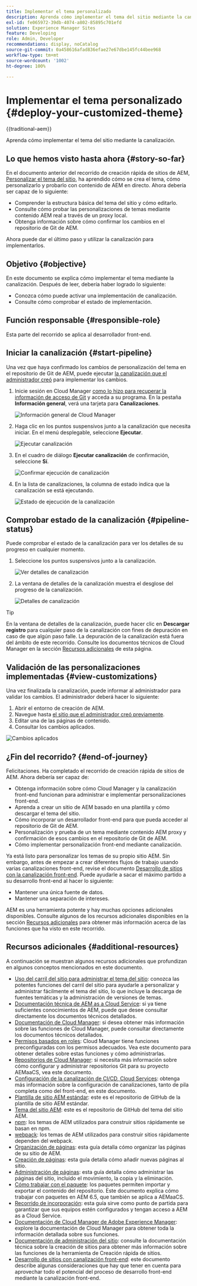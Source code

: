 ```yaml
---
title: Implementar el tema personalizado
description: Aprenda cómo implementar el tema del sitio mediante la canalización.
exl-id: fe065972-39db-4074-a802-85895c701efd
solution: Experience Manager Sites
feature: Developing
role: Admin, Developer
recommendations: display, noCatalog
source-git-commit: 0a458616afad836efae27e67dbe145fc44bee968
workflow-type: tm+mt
source-wordcount: '1002'
ht-degree: 100%

---
```



# Implementar el tema personalizado {#deploy-your-customized-theme}

{{traditional-aem}}

Aprenda cómo implementar el tema del sitio mediante la canalización.

## Lo que hemos visto hasta ahora {#story-so-far}

En el documento anterior del recorrido de creación rápida de sitios de AEM, [Personalizar el tema del sitio](customize-theme.md), ha aprendido cómo se crea el tema, cómo personalizarlo y probarlo con contenido de AEM en directo. Ahora debería ser capaz de lo siguiente:

* Comprender la estructura básica del tema del sitio y cómo editarlo.
* Consulte cómo probar las personalizaciones de temas mediante contenido AEM real a través de un proxy local.
* Obtenga información sobre cómo confirmar los cambios en el repositorio de Git de AEM.

Ahora puede dar el último paso y utilizar la canalización para implementarlos.

## Objetivo {#objective}

En este documento se explica cómo implementar el tema mediante la canalización. Después de leer, debería haber logrado lo siguiente:

* Conozca cómo puede activar una implementación de canalización.
* Consulte cómo comprobar el estado de implementación.

## Función responsable {#responsible-role}

Esta parte del recorrido se aplica al desarrollador front-end.

## Iniciar la canalización {#start-pipeline}

Una vez que haya confirmado los cambios de personalización del tema en el repositorio de Git de AEM, puede ejecutar [la canalización que el administrador creó](pipeline-setup.md) para implementar los cambios.

1. Inicie sesión en Cloud Manager [como lo hizo para recuperar la información de acceso de Git](retrieve-access.md) y acceda a su programa. En la pestaña **Información general**, verá una tarjeta para **Canalizaciones**.

   ![Información general de Cloud Manager](assets/cloud-manager-overview.png)

1. Haga clic en los puntos suspensivos junto a la canalización que necesita iniciar. En el menú desplegable, seleccione **Ejecutar**.

   ![Ejecutar canalización](assets/run-pipeline.png)

1. En el cuadro de diálogo **Ejecutar canalización** de confirmación, seleccione **Sí**.

   ![Confirmar ejecución de canalización](assets/pipeline-confirm.png)

1. En la lista de canalizaciones, la columna de estado indica que la canalización se está ejecutando.

   ![Estado de ejecución de la canalización](assets/pipeline-running.png)

## Comprobar estado de la canalización {#pipeline-status}

Puede comprobar el estado de la canalización para ver los detalles de su progreso en cualquier momento.

1. Seleccione los puntos suspensivos junto a la canalización.

   ![Ver detalles de canalización](assets/view-pipeline-details.png)

1. La ventana de detalles de la canalización muestra el desglose del progreso de la canalización.

   ![Detalles de canalización](assets/pipeline-details.png)

>[!TIP]
>
>En la ventana de detalles de la canalización, puede hacer clic en **Descargar registro** para cualquier paso de la canalización con fines de depuración en caso de que algún paso falle. La depuración de la canalización está fuera del ámbito de este recorrido. Consulte los documentos técnicos de Cloud Manager en la sección [Recursos adicionales](#additional-resources) de esta página.

## Validación de las personalizaciones implementadas {#view-customizations}

Una vez finalizada la canalización, puede informar al administrador para validar los cambios. El administrador deberá hacer lo siguiente:

1. Abrir el entorno de creación de AEM.
1. Navegue hasta [el sitio que el administrador creó previamente](create-site.md).
1. Editar una de las páginas de contenido.
1. Consultar los cambios aplicados.

![Cambios aplicados](assets/changes-applied.png)

## ¿Fin del recorrido? {#end-of-journey}

Felicitaciones. Ha completado el recorrido de creación rápida de sitios de AEM. Ahora debería ser capaz de:

* Obtenga información sobre cómo Cloud Manager y la canalización front-end funcionan para administrar e implementar personalizaciones front-end.
* Aprenda a crear un sitio de AEM basado en una plantilla y cómo descargar el tema del sitio.
* Cómo incorporar un desarrollador front-end para que pueda acceder al repositorio de Git de AEM.
* Personalización y prueba de un tema mediante contenido AEM proxy y confirmación de esos cambios en el repositorio de Git de AEM.
* Cómo implementar personalización front-end mediante canalización.

Ya está listo para personalizar los temas de su propio sitio AEM. Sin embargo, antes de empezar a crear diferentes flujos de trabajo usando varias canalizaciones front-end, revise el documento [Desarrollo de sitios con la canalización front-end](/help/implementing/developing/introduction/developing-with-front-end-pipelines.md). Puede ayudarle a sacar el máximo partido a su desarrollo front-end al hacer lo siguiente:

* Mantener una única fuente de datos.
* Mantener una separación de intereses.

AEM es una herramienta potente y hay muchas opciones adicionales disponibles. Consulte algunos de los recursos adicionales disponibles en la sección [Recursos adicionales](#additional-resources) para obtener más información acerca de las funciones que ha visto en este recorrido.

## Recursos adicionales {#additional-resources}

A continuación se muestran algunos recursos adicionales que profundizan en algunos conceptos mencionados en este documento.

* [Uso del carril del sitio para administrar el tema del sitio](/help/sites-cloud/administering/site-creation/site-rail.md): conozca las potentes funciones del carril del sitio para ayudarle a personalizar y administrar fácilmente el tema del sitio, lo que incluye la descarga de fuentes temáticas y la administración de versiones de temas.
* [Documentación técnica de AEM as a Cloud Service](https://experienceleague.adobe.com/docs/experience-manager-cloud-service.html?lang=es): si ya tiene suficientes conocimientos de AEM, puede que desee consultar directamente los documentos técnicos detallados.
* [Documentación de Cloud Manager](https://experienceleague.adobe.com/docs/experience-manager-cloud-service/onboarding/onboarding-concepts/cloud-manager-introduction.html?lang=es): si desea obtener más información sobre las funciones de Cloud Manager, puede consultar directamente los documentos técnicos detallados.
* [Permisos basados en roles](https://experienceleague.adobe.com/docs/experience-manager-cloud-manager/using/requirements/role-based-permissions.html?lang=es): Cloud Manager tiene funciones preconfiguradas con los permisos adecuados. Vea este documento para obtener detalles sobre estas funciones y cómo administrarlas.
* [Repositorios de Cloud Manager](/help/implementing/cloud-manager/managing-code/managing-repositories.md): si necesita más información sobre cómo configurar y administrar repositorios Git para su proyecto AEMaaCS, vea este documento.
* [Configuración de la canalización de CI/CD, Cloud Services](/help/implementing/cloud-manager/configuring-pipelines/introduction-ci-cd-pipelines.md): obtenga más información sobre la configuración de canalizaciones, tanto de pila completa como del front-end, en este documento.
* [Plantilla de sitio AEM estándar](https://github.com/adobe/aem-site-template-standard): este es el repositorio de GitHub de la plantilla de sitio AEM estándar.
* [Tema del sitio AEM](https://github.com/adobe/aem-site-template-standard-theme-e2e): este es el repositorio de GitHub del tema del sitio AEM.
* [npm](https://www.npmjs.com): los temas de AEM utilizados para construir sitios rápidamente se basan en npm.
* [webpack](https://webpack.js.org): los temas de AEM utilizados para construir sitios rápidamente dependen del webpack.
* [Organización de páginas](/help/sites-cloud/authoring/sites-console/organizing-pages.md): esta guía detalla cómo organizar las páginas de su sitio de AEM.
* [Creación de páginas](/help/sites-cloud/authoring/sites-console/creating-pages.md): esta guía detalla cómo añadir nuevas páginas al sitio.
* [Administración de páginas](/help/sites-cloud/authoring/sites-console/managing-pages.md): esta guía detalla cómo administrar las páginas del sitio, incluido el movimiento, la copia y la eliminación.
* [Cómo trabajar con el paquete](/help/implementing/developing/tools/package-manager.md): los paquetes permiten importar y exportar el contenido del repositorio. Este documento explica cómo trabajar con paquetes en AEM 6.5, que también se aplica a AEMaaCS.
* [Recorrido de incorporación](/help/journey-onboarding/overview.md): esta guía sirve como punto de partida para garantizar que sus equipos estén configurados y tengan acceso a AEM as a Cloud Service.
* [Documentación de Cloud Manager de Adobe Experience Manager](https://experienceleague.adobe.com/docs/experience-manager-cloud-manager/using/introduction-to-cloud-manager.html?lang=es): explore la documentación de Cloud Manager para obtener toda la información detallada sobre sus funciones.
* [Documentación de administración del sitio](/help/sites-cloud/administering/site-creation/create-site.md): consulte la documentación técnica sobre la creación de sitios para obtener más información sobre las funciones de la herramienta de Creación rápida de sitios.
* [Desarrollo de sitios con canalización front-end](/help/implementing/developing/introduction/developing-with-front-end-pipelines.md): este documento describe algunas consideraciones que hay que tener en cuenta para aprovechar todo el potencial del proceso de desarrollo front-end mediante la canalización front-end.
